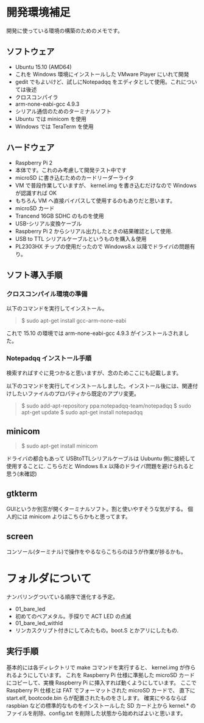 # 開発環境補足
開発に使っている環境の構築のためのメモです。

## ソフトウェア
* Ubuntu 15.10 (AMD64) 
 * これを Windows 環境にインストールした VMware Player にいれて開発
 * gedit でもよいけど、試しにNotepadqq をエディタとして使用。これについては後述
* クロスコンパイラ
 * arm-none-eabi-gcc  4.9.3 
* シリアル通信のためのターミナルソフト
 * Ubuntu では minicom を使用
 * Windows では TeraTerm を使用

## ハードウェア
* Raspberry Pi 2
 * 本体です。これのみ考慮して開発テスト中です
* microSD に書き込むためのカードリーダーライタ
 * VM で普段作業していますが、 kernel.img を書き込むだけなので Windows が認識すれば OK
 * もちろん VM へ直接バイパスして使用するのもありだと思います。
* microSD カード
 * Trancend 16GB SDHC のものを使用
* USB-シリアル変換ケーブル
 * Raspberry Pi 2 からシリアル出力したときの結果確認として使用.
 * USB to TTL シリアルケーブルというものを購入＆使用
  * PL2303HX チップの使用だったので Windows8.x 以降でドライバの問題有り。
  
## ソフト導入手順
 
### クロスコンパイル環境の準備

以下のコマンドを実行してインストール。

> $ sudo apt-get install gcc-arm-none-eabi

これで 15.10 の環境では arm-none-eabi-gcc 4.9.3 がインストールされました。


### Notepadqq インストール手順
検索すればすぐに見つかると思いますが、念のためここにも記載します。

以下のコマンドを実行してインストールしました。インストール後には、関連付けしたいファイルのプロパティから既定のアプリ変更。

> $ sudo add-apt-repository ppa:notepadqq-team/notepadqq
> $ sudo apt-get update
> $ sudo apt-get install notepadqq

## minicom

> $ sudo apt-get install minicom

ドライバの都合もあって USBtoTTLシリアルケーブルは Uubuntu 側に接続して使用することに.
こちらだと Windows 8.x 以降のドライバ問題を避けられると思う(未確認)

## gtkterm

GUIというか別窓が開くターミナルソフト。割と使いやすそうな気がする。
個人的には minicom よりはこちらかもと思ってます。

## screen

コンソール(ターミナル)で操作をやるならこちらのほうが作業が捗るかも。

# フォルダについて

ナンバリングついている順序で進化する予定。

* 01_bare_led
 * 初めてのベアメタル。手探りで ACT LED の点滅
* 01_bare_led_withld
 * リンカスクリプト付きにしてみたもの。boot.S とかアリにしたもの. 

## 実行手順
基本的には各ディレクトリで make コマンドを実行すると、 kernel.img が作られるようにしています。
これを Raspberry Pi 仕様に準拠した microSD カードにコピーして、実機 Raspberry Pi に挿入すれば動くようにしています。
ここで Raspberry Pi 仕様とは FAT でフォーマットされた microSD カードで、 直下に start.elf, bootcode.bin らが配置されたものをさします。 
確実にやるならば raspbian などの標準的なものをインストールした SD カード上から kernel.* のファイルを削除、config.txt を削除した状態から始めればよいと思います。

